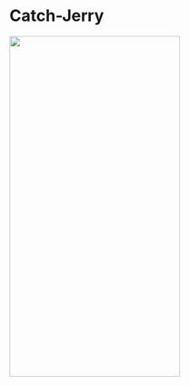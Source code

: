 # Catch-Jerry
<img src="https://media.giphy.com/media/Ul6nYgK8c5ouG85Nuo/giphy.gif" height=600 width=300>
